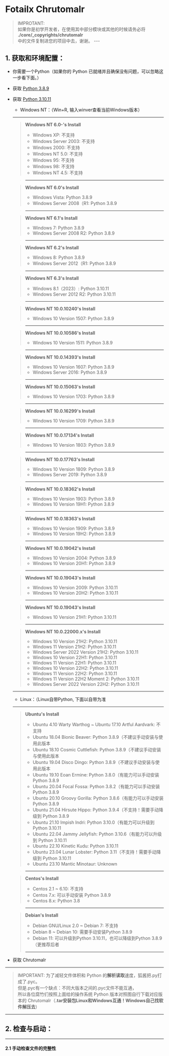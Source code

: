 # Fotailx Chrutomalr
> IMPROTANT:\
> 如果你是初学开发者，在使用其中部分模块或其他的时候请务必将\
> **./core/_copyrights/chrutomalr**\
> 中的文件复制进您的项目中去，谢谢。
\---


## 1. 获取和环境配置：
- 你需要一个Python（如果你的 Python 已就绪并且确保没有问题，可以忽略这一步看下面。）
- 获取 [Python 3.8.9](https://www.python.org/downloads/release/python-389/)
- 获取 [Python 3.10.11](https://www.python.org/downloads/release/python-31011/)

  - Windows NT：（Win+R, 输入winver查看当前Windows版本）                                                                                                           
  - ---
  > **Windows NT 6.0-'s Install**
  > - Windows XP: 不支持
  > - Windows Server 2003: 不支持
  > - Windows 2000: 不支持
  > - Windows NT 5.0: 不支持
  > - Windows 95: 不支持
  > - Windows 98: 不支持
  > - Windows NT 4.5: 不支持


  > ---


  > **Windows NT 6.0's Install**
  > - Windows Vista: Python 3.8.9
  > - Windows Server 2008（R1: Python 3.8.9


  > ---


  > **Windows NT 6.1's Install**
  > - Windows 7: Python 3.8.9
  > - Windows Server 2008 R2: Python 3.8.9


  > ---


  > **Windows NT 6.2's Install**
  > - Windows 8: Python 3.8.9
  > - Windows Server 2012（R1: Python 3.8.9


  > ---


  > **Windows NT 6.3's Install**
  > - Windows 8.1（2023）: Python 3.10.11
  > - Windows Server 2012 R2: Python 3.10.11


  > ---


  > **Windows NT 10.0.10240's Install**
  > - Windows 10 Version 1507: Python 3.8.9


  > ---


  > **Windows NT 10.0.10586's Install**
  > - Windows 10 Version 1511: Python 3.8.9


  > ---


  > **Windows NT 10.0.14393's Install**
  > - Windows 10 Version 1607: Python 3.8.9
  > - Windows Server 2016: Python 3.8.9


  > ---


  > **Windows NT 10.0.15063's Install**
  > - Windows 10 Version 1703: Python 3.8.9


  > ---


  > **Windows NT 10.0.16299's Install**
  > - Windows 10 Version 1709: Python 3.8.9


  > ---


  > **Windows NT 10.0.17134's Install**
  > - Windows 10 Version 1803: Python 3.8.9


  > ---


  > **Windows NT 10.0.17763's Install**
  > - Windows 10 Version 1809: Python 3.8.9
  > - Windows Server 2019: Python 3.8.9


  > ---


  > **Windows NT 10.0.18362's Install**
  > - Windows 10 Version 1903: Python 3.8.9
  > - Windows 10 Version 19H1: Python 3.8.9


  > ---


  > **Windows NT 10.0.18363's Install**
  > - Windows 10 Version 1909: Python 3.8.9
  > - Windows 10 Version 19H2: Python 3.8.9


  > ---


  > **Windows NT 10.0.19042's Install**
  > - Windows 10 Version 2004: Python 3.8.9
  > - Windows 10 Version 20H1: Python 3.8.9


  > ---


  > **Windows NT 10.0.19043's Install**
  > - Windows 10 Version 2009: Python 3.10.11
  > - Windows 10 Version 20H2: Python 3.10.11


  > ---


  > **Windows NT 10.0.19043's Install**
  > - Windows 10 Version 21H1: Python 3.10.11


  > ---


  > **Windows NT 10.0.22000.x's Install**
  > - Windows 10 Version 21H2: Python 3.10.11
  > - Windows 11 Version 21H2: Python 3.10.11
  > - Windows Server 2022 Version 21H2: Python 3.10.11
  > - Windows 10 Version 22H1: Python 3.10.11
  > - Windows 11 Version 22H1: Python 3.10.11
  > - Windows 10 Version 22H2: Python 3.10.11
  > - Windows 11 Version 22H2: Python 3.10.11
  > - Windows 11 Version 22H2 Moment 2: Python 3.10.11
  > - Windows Server 2022 Version 22H2: Python 3.10.11
  - ---
  - Linux：（Linux自带Python, 下面以自带为准
  - ---

  > **Ubuntu's Install**
  > - Ubuntu 4.10 Warty Warthog ~ Ubuntu 17.10 Artful Aardvark: 不支持
  > - Ubuntu 18.04 Bionic Beaver: Python 3.8.9（不建议手动安装与使用此版本
  > - Ubuntu 18.10 Cosmic Cuttlefish: Python 3.8.9（不建议手动安装与使用此版本
  > - Ubuntu 19.04 Disco Dingo: Python 3.8.9（不建议手动安装与使用此版本
  > - Ubuntu 19.10 Eoan Ermine: Python 3.8.0（有能力可以手动安装 Python 3.8.9
  > - Ubuntu 20.04 Focal Fossa: Python 3.8.2（有能力可以手动安装 Python 3.8.9
  > - Ubuntu 20.10 Groovy Gorilla: Python 3.8.6（有能力可以手动安装 Python 3.8.9
  > - Ubuntu 21.04 Hirsute Hippo: Python 3.9.4（不支持！需要手动降级到 Python 3.8.9
  > - Ubuntu 21.10 Impish Indri: Python 3.10.0（有能力可以升级到Python 3.10.11
  > - Ubuntu 22.04 Jammy Jellyfish: Python 3.10.6（有能力可以升级到 Python 3.10.11
  > - Ubuntu 22.10 Kinetic Kudu: Python 3.10.11
  > - Ubuntu 23.04 Lunar Lobster: Python 3.11（不支持！需要手动降级到 Python 3.10.11  
  > - Ubuntu 23.10 Mantic Minotaur: Unknown


  > ---


  > **Centos's Install**
  > - Centos 2.1 ~ 6.10: 不支持
  > - Centos 7.x: 可以手动安装 Python 3.8.9
  > - Centos 8.x: Python 3.8

  > ---

  > **Debian's Install**
  > - Debian GNU/Linux 2.0 ~ Debian 7: 不支持
  > - Debian 8 ~ Debian 10: 需要手动安装Python 3.8.9
  > - Debian 11: 可以升级到Python 3.10.11，也可以降级到Python 3.8.9（更推荐后者
  > ---
 
 - 获取 Chrutomalr

---
  > IMPORTANT:
  > 为了减轻文件体积和 Python 的**解析读取**速度，狐酱把.py打成了.pyc。\
  > 但是.pyc有一个缺点：不同大版本之间的.pyc文件不能互通，\
  > 所以各位腐竹们按照上面给的操作系统 Python 版本对照图自行下载对应版本的 Chrutomalr（**.tar安装包Linux和Windows互通！Windows自己找软件解压去**）
---

## 2. 检查与启动：
---
#### 2.1 手动检查文件的完整性
